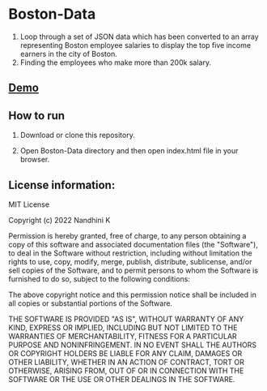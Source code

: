 # Boston-Data

1. Loop through a set of JSON data which has been converted to an array representing Boston employee salaries to display the top five income earners in the city of Boston.
2. Finding the employees who make more than 200k salary.

## [Demo](https://nandhinikarvendhan.github.io/Front_End_Development/Boston-Data/)

## How to run

1. Download or clone this repository.

2. Open Boston-Data directory and then open index.html file in your browser.

## License information:

MIT License

Copyright (c) 2022 Nandhini K

Permission is hereby granted, free of charge, to any person obtaining a copy
of this software and associated documentation files (the "Software"), to deal
in the Software without restriction, including without limitation the rights
to use, copy, modify, merge, publish, distribute, sublicense, and/or sell
copies of the Software, and to permit persons to whom the Software is
furnished to do so, subject to the following conditions:

The above copyright notice and this permission notice shall be included in all
copies or substantial portions of the Software.

THE SOFTWARE IS PROVIDED "AS IS", WITHOUT WARRANTY OF ANY KIND, EXPRESS OR
IMPLIED, INCLUDING BUT NOT LIMITED TO THE WARRANTIES OF MERCHANTABILITY,
FITNESS FOR A PARTICULAR PURPOSE AND NONINFRINGEMENT. IN NO EVENT SHALL THE
AUTHORS OR COPYRIGHT HOLDERS BE LIABLE FOR ANY CLAIM, DAMAGES OR OTHER
LIABILITY, WHETHER IN AN ACTION OF CONTRACT, TORT OR OTHERWISE, ARISING FROM,
OUT OF OR IN CONNECTION WITH THE SOFTWARE OR THE USE OR OTHER DEALINGS IN THE
SOFTWARE.
